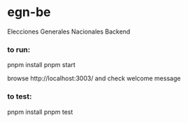 # egn-be

Elecciones Generales Nacionales Backend

### to run:

pnpm install
pnpm start

browse 
http://localhost:3003/
and check welcome message

### to test:
pnpm install
pnpm test

